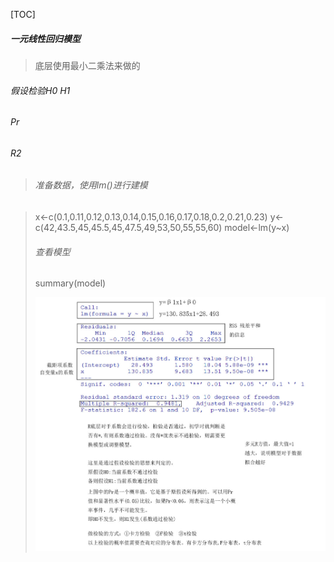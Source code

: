[TOC]

##### 一元线性回归模型

> 底层使用最小二乘法来做的

###### 假设检验H0 H1

###### Pr

###### R2



>###### 准备数据，使用lm()进行建模

> x<-c(0.1,0.11,0.12,0.13,0.14,0.15,0.16,0.17,0.18,0.2,0.21,0.23)
> y<-c(42,43.5,45,45.5,45,47.5,49,53,50,55,55,60)
> model<-lm(y~x)
>
> ###### 查看模型
>
> summary(model)
>
> ![2020-02-03_162644](https://github.com/user-wbgithub/R/blob/master/images/2020-02-03_162644.jpg)
>
> 
